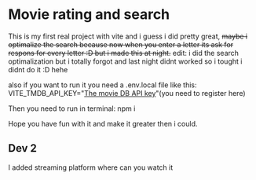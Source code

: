 # Movie rating and search

This is my first real project with vite and i guess i did pretty great, <s>maybe i optimalize the search because now when you enter a letter its ask for respons for every letter :D but i made this at night.</s>
edit: i did the search optimalization but i totally forgot and last night didnt worked so i tought i didnt do it :D hehe

also if you want to run it you need a .env.local file like this:
  VITE_TMDB_API_KEY="<a href="https://developer.themoviedb.org/" target="_blank">The movie DB API key</a>"(you need to register here)

Then you need to run in terminal:
npm i

Hope you have fun with it and make it greater then i could.

## Dev 2 
I added streaming platform where can you watch it
